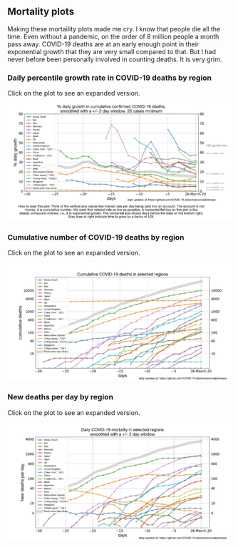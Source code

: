 

## Mortality plots

Making these mortaility plots made me cry. I know that people die all the time. Even without a pandemic, on the order of 8 million people a month pass away. COVID-19 deaths are at an early enough point in their exponential growth that they are very small compared to that. But I had never before been personally involved in counting deaths. It is very grim.


### Daily percentile growth rate in COVID-19 deaths by region

Click on the plot to see an expanded version.

<img src="../carlosbrody/src/deathGrowthRate.jpg" width="1000">



### Cumulative number of COVID-19 deaths by region

Click on the plot to see an expanded version.

<img src="../carlosbrody/src/deaths.jpg" width="1000">


### New deaths per day by region

Click on the plot to see an expanded version.

<img src="../carlosbrody/src/newDeaths.jpg" width="1000">



